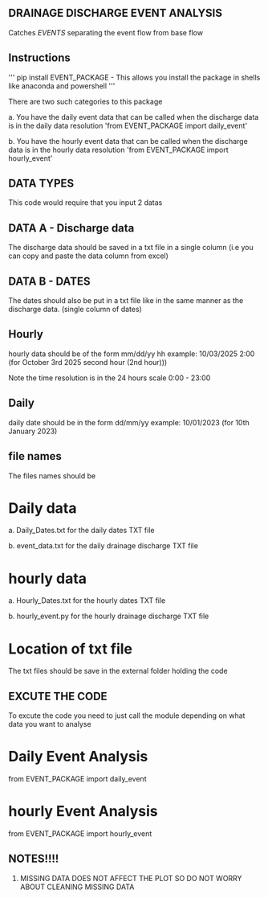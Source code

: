 ## DRAINAGE DISCHARGE EVENT ANALYSIS

Catches *EVENTS* separating the event flow from base flow

 
## Instructions 

'''
pip install EVENT_PACKAGE - This allows you install the package in shells like anaconda and powershell
'''

There are two such categories to this package

a. You have the daily event data that can be called when the discharge data is in the daily data resolution 'from EVENT_PACKAGE import daily_event'

b. You have the hourly event data that can be called when the discharge data is in the hourly data resolution 'from EVENT_PACKAGE import hourly_event'

## DATA TYPES

This code would require that you input 2 datas

## DATA A - Discharge data
The discharge data should be saved in a txt file in a single column (i.e you can copy and paste the data column from excel)


## DATA B - DATES

The dates should also be put in a txt file like in the same manner as the discharge data. (single column of dates)

## Hourly

hourly data should be of the form mm/dd/yy hh   example: 10/03/2025 2:00 (for October 3rd 2025 second hour (2nd hour)))

Note the time resolution is in the 24 hours scale 0:00 - 23:00


## Daily

daily date should be in the form dd/mm/yy   example: 10/01/2023 (for 10th January 2023)


## file names

The files names should be

# Daily data

a. Daily_Dates.txt for the daily dates TXT file

b. event_data.txt for the daily drainage discharge TXT file

# hourly data

a. Hourly_Dates.txt for the hourly dates TXT file

b. hourly_event.py for the hourly drainage discharge TXT file

# Location of txt file

The txt files should be save in the external folder holding the code

## EXCUTE THE CODE

To excute the code you need to just call the module depending on what data you want to analyse

# Daily Event Analysis

from EVENT_PACKAGE import daily_event

# hourly Event Analysis

from EVENT_PACKAGE import hourly_event

## NOTES!!!!

1. MISSING DATA DOES NOT AFFECT THE PLOT SO DO NOT WORRY ABOUT CLEANING MISSING DATA